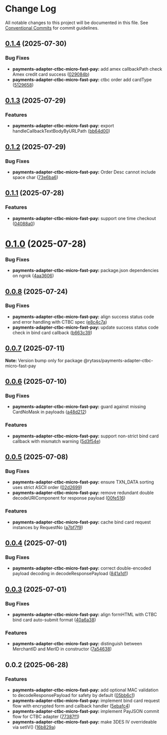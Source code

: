 # Change Log

All notable changes to this project will be documented in this file.
See [Conventional Commits](https://conventionalcommits.org) for commit guidelines.

## [0.1.4](https://github.com/Rytass/Utils/compare/@rytass/payments-adapter-ctbc-micro-fast-pay@0.1.3...@rytass/payments-adapter-ctbc-micro-fast-pay@0.1.4) (2025-07-30)

### Bug Fixes

- **payments-adapter-ctbc-micro-fast-pay:** add amex callbackPath check Amex credit card success ([029084b](https://github.com/Rytass/Utils/commit/029084b4ded62e6ee13f76c4229afb598f9af899))
- **payments-adapter-ctbc-micro-fast-pay:** ctbc order add cardType ([5129658](https://github.com/Rytass/Utils/commit/512965856822c7a9e2d0ee23759d3d535ed65b4e))

## [0.1.3](https://github.com/Rytass/Utils/compare/@rytass/payments-adapter-ctbc-micro-fast-pay@0.1.2...@rytass/payments-adapter-ctbc-micro-fast-pay@0.1.3) (2025-07-29)

### Features

- **payments-adapter-ctbc-micro-fast-pay:** export handleCallbackTextBodyByURLPath ([bb64d00](https://github.com/Rytass/Utils/commit/bb64d00b4290d1f24175fb4a69167c95e52ba0e0))

## [0.1.2](https://github.com/Rytass/Utils/compare/@rytass/payments-adapter-ctbc-micro-fast-pay@0.1.1...@rytass/payments-adapter-ctbc-micro-fast-pay@0.1.2) (2025-07-29)

### Bug Fixes

- **payments-adapter-ctbc-micro-fast-pay:** Order Desc cannot include space char ([73e6ba6](https://github.com/Rytass/Utils/commit/73e6ba6b953a4cbc2be568e8e0a333df7c7d051e))

## [0.1.1](https://github.com/Rytass/Utils/compare/@rytass/payments-adapter-ctbc-micro-fast-pay@0.1.0...@rytass/payments-adapter-ctbc-micro-fast-pay@0.1.1) (2025-07-28)

### Features

- **payments-adapter-ctbc-micro-fast-pay:** support one time checkout ([04088a0](https://github.com/Rytass/Utils/commit/04088a0d119b617ee19918539ad05c31565bd427))

# [0.1.0](https://github.com/Rytass/Utils/compare/@rytass/payments-adapter-ctbc-micro-fast-pay@0.0.8...@rytass/payments-adapter-ctbc-micro-fast-pay@0.1.0) (2025-07-28)

### Bug Fixes

- **payments-adapter-ctbc-micro-fast-pay:** package.json dependencies on ngrok ([4aa3606](https://github.com/Rytass/Utils/commit/4aa3606e63244daadfc9a669afa7d1654c693437))

## [0.0.8](https://github.com/Rytass/Utils/compare/@rytass/payments-adapter-ctbc-micro-fast-pay@0.0.7...@rytass/payments-adapter-ctbc-micro-fast-pay@0.0.8) (2025-07-24)

### Bug Fixes

- **payments-adapter-ctbc-micro-fast-pay:** align success status code and error handling with CTBC spec ([e8c4c7a](https://github.com/Rytass/Utils/commit/e8c4c7adb65471af83250b7e378912d92a535a57))
- **payments-adapter-ctbc-micro-fast-pay:** update success status code check in bind card callback ([b663c39](https://github.com/Rytass/Utils/commit/b663c39294edd9a5072f0360e5bcaf3c2bec934b))

## [0.0.7](https://github.com/Rytass/Utils/compare/@rytass/payments-adapter-ctbc-micro-fast-pay@0.0.6...@rytass/payments-adapter-ctbc-micro-fast-pay@0.0.7) (2025-07-11)

**Note:** Version bump only for package @rytass/payments-adapter-ctbc-micro-fast-pay

## [0.0.6](https://github.com/Rytass/Utils/compare/@rytass/payments-adapter-ctbc-micro-fast-pay@0.0.5...@rytass/payments-adapter-ctbc-micro-fast-pay@0.0.6) (2025-07-10)

### Bug Fixes

- **payments-adapter-ctbc-micro-fast-pay:** guard against missing CardNoMask in payloads ([a48d212](https://github.com/Rytass/Utils/commit/a48d21228271b7c16ccf336dc9d5acfc5ede50c2))

### Features

- **payments-adapter-ctbc-micro-fast-pay:** support non-strict bind card callback with mismatch warning ([5d3f54e](https://github.com/Rytass/Utils/commit/5d3f54ec9bb7e2c1eac47ae3028eb7cad2d3d3d9))

## [0.0.5](https://github.com/Rytass/Utils/compare/@rytass/payments-adapter-ctbc-micro-fast-pay@0.0.4...@rytass/payments-adapter-ctbc-micro-fast-pay@0.0.5) (2025-07-08)

### Bug Fixes

- **payments-adapter-ctbc-micro-fast-pay:** ensure TXN_DATA sorting uses strict ASCII order ([02d2699](https://github.com/Rytass/Utils/commit/02d2699c6bf58d616d85b11f5e7bd24778b9002c))
- **payments-adapter-ctbc-micro-fast-pay:** remove redundant double decodeURIComponent for response payload ([00fe516](https://github.com/Rytass/Utils/commit/00fe5166f1f199547da9fbb06541270268e0a262))

### Features

- **payments-adapter-ctbc-micro-fast-pay:** cache bind card request instances by RequestNo ([a7bf7f9](https://github.com/Rytass/Utils/commit/a7bf7f9845db1a9584ae92ac4693817e51cc7445))

## [0.0.4](https://github.com/Rytass/Utils/compare/@rytass/payments-adapter-ctbc-micro-fast-pay@0.0.3...@rytass/payments-adapter-ctbc-micro-fast-pay@0.0.4) (2025-07-01)

### Bug Fixes

- **payments-adapter-ctbc-micro-fast-pay:** correct double-encoded payload decoding in decodeResponsePayload ([841a1d1](https://github.com/Rytass/Utils/commit/841a1d1f8c9ad603799791f7918ae2421181bb15))

## [0.0.3](https://github.com/Rytass/Utils/compare/@rytass/payments-adapter-ctbc-micro-fast-pay@0.0.2...@rytass/payments-adapter-ctbc-micro-fast-pay@0.0.3) (2025-07-01)

### Bug Fixes

- **payments-adapter-ctbc-micro-fast-pay:** align formHTML with CTBC bind card auto-submit format ([40a6a38](https://github.com/Rytass/Utils/commit/40a6a38d0927a128b92d660535c7e66511aec53b))

### Features

- **payments-adapter-ctbc-micro-fast-pay:** distinguish between MerchantID and MerID in constructor ([7a54638](https://github.com/Rytass/Utils/commit/7a54638762c38abfb9f72b59502bcce47f0b1011))

## 0.0.2 (2025-06-28)

### Features

- **payments-adapter-ctbc-micro-fast-pay:** add optional MAC validation to decodeResponsePayload for safety by default ([05bb6c1](https://github.com/Rytass/Utils/commit/05bb6c1a7346354692c7530e8a909d654119038f))
- **payments-adapter-ctbc-micro-fast-pay:** implement bind card request flow with encrypted form and callback handler ([5ebafc4](https://github.com/Rytass/Utils/commit/5ebafc454f9b4bbab5680a2820276785e12ba63e))
- **payments-adapter-ctbc-micro-fast-pay:** implement PayJSON commit flow for CTBC adapter ([77387f1](https://github.com/Rytass/Utils/commit/77387f1aa3e674c14b157898c864fbd4484be567))
- **payments-adapter-ctbc-micro-fast-pay:** make 3DES IV overrideable via setIV() ([16b829a](https://github.com/Rytass/Utils/commit/16b829a5693c9daf6722d4c83004b692095b3da4))

